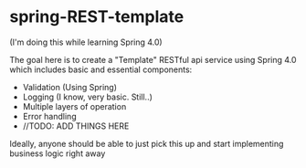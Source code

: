 # spring-REST-template

(I'm doing this while learning Spring 4.0)

The goal here is to create a "Template" RESTful api service using Spring 4.0 which includes basic and essential components:
* Validation (Using Spring)
* Logging (I know, very basic. Still..)
* Multiple layers of operation
* Error handling
* //TODO: ADD THINGS HERE

Ideally, anyone should be able to just pick this up and start implementing business logic right away
